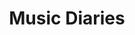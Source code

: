 ---
title: Music Diaries
sub_title: "Oh snap! Looks like I am still in the process of curating your playlist. You gotta wait for some more time."
layout: collection
permalink: /music/
collection: music
entries_layout: grid
---